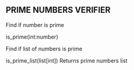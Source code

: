 ## PRIME NUMBERS VERIFIER

Find if number is prime

is_prime(int:number)

Find if list of numbers is prime

is_prime_list(list[int])
Returns prime numbers list